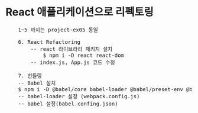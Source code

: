 # React 애플리케이션으로 리펙토링

<pre>
    1~5 까지는 project-ex05 동일

    6. React Refactoring
        -- react 라이브라리 패키지 설치
            $ npm i -D react react-dom
        -- index.js, App.js 코드 수정

    7. 번들링 
    -- Babel 설치
    $ npm i -D @babel/core babel-loader @babel/preset-env @babel/preset-react
    -- babel-loader 설정 (webpack.config.js)
    -- babel 설정(babel.confing.json)
</pre>